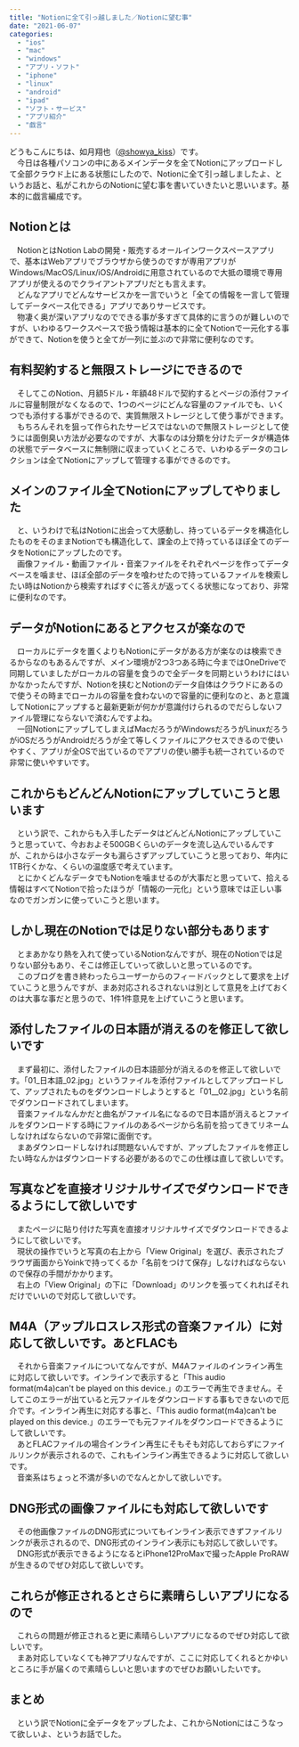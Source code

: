 ```yaml
---
title: "Notionに全て引っ越しました／Notionに望む事"
date: "2021-06-07"
categories: 
  - "ios"
  - "mac"
  - "windows"
  - "アプリ・ソフト"
  - "iphone"
  - "linux"
  - "android"
  - "ipad"
  - "ソフト・サービス"
  - "アプリ紹介"
  - "戯言"
---
```


どうもこんにちは、如月翔也（[@showya\_kiss](http://twitter.com/showya_kiss)）です。  
　今日は各種パソコンの中にあるメインデータを全てNotionにアップロードして全部クラウド上にある状態にしたので、Notionに全て引っ越しましたよ、というお話と、私がこれからのNotionに望む事を書いていきたいと思いいます。基本的に戯言編成です。  

## Notionとは

　NotionとはNotion Labの開発・販売するオールインワークスペースアプリで、基本はWebアプリでブラウザから使うのですが専用アプリがWindows/MacOS/Linux/iOS/Androidに用意されているので大抵の環境で専用アプリが使えるのでクライアントアプリだとも言えます。  
　どんなアプリでどんなサービスかを一言でいうと「全ての情報を一言して管理してデータベース化できる」アプリでありサービスです。  
　物凄く奥が深いアプリなのでできる事が多すぎて具体的に言うのが難しいのですが、いわゆるワークスペースで扱う情報は基本的に全てNotionで一元化する事ができて、Notionを使うと全てが一列に並ぶので非常に便利なのです。  

## 有料契約すると無限ストレージにできるので

　そしてこのNotion、月額5ドル・年額48ドルで契約するとページの添付ファイルに容量制限がなくなるので、1つのページにどんな容量のファイルでも、いくつでも添付する事ができるので、実質無限ストレージとして使う事ができます。  
　もちろんそれを狙って作られたサービスではないので無限ストレージとして使うには面倒臭い方法が必要なのですが、大事なのは分類を分けたデータが構造体の状態でデータベースに無制限に収まっていくところで、いわゆるデータのコレクションは全てNotionにアップして管理する事ができるのです。  

## メインのファイル全てNotionにアップしてやりました

　と、いうわけで私はNotionに出会って大感動し、持っているデータを構造化したものをそのままNotionでも構造化して、課金の上で持っているほぼ全てのデータをNotionにアップしたのです。  
　画像ファイル・動画ファイル・音楽ファイルをそれぞれページを作ってデータベースを噛ませ、ほぼ全部のデータを喰わせたので持っているファイルを検索したい時はNotionから検索すればすぐに答えが返ってくる状態になっており、非常に便利なのです。  

## データがNotionにあるとアクセスが楽なので

　ローカルにデータを置くよりもNotionにデータがある方が楽なのは検索できるからなのもあるんですが、メイン環境が2つ3つある時に今まではOneDriveで同期していましたがローカルの容量を食うので全データを同期というわけにはいかなかったんですが、Notionを挟むとNotionのデータ自体はクラウドにあるので使うその時までローカルの容量を食わないので容量的に便利なのと、あと意識してNotionにアップすると最新更新が何かが意識付けられるのでだらしないファイル管理にならないで済むんですよね。  
　一回NotionにアップしてしまえばMacだろうがWindowsだろうがLinuxだろうがiOSだろうがAndroidだろうが全て等しくファイルにアクセスできるので使いやすく、アプリが全OSで出ているのでアプリの使い勝手も統一されているので非常に使いやすいです。  

## これからもどんどんNotionにアップしていこうと思います

　という訳で、これからも入手したデータはどんどんNotionにアップしていこうと思っていて、今おおよそ500GBくらいのデータを流し込んでいるんですが、これからは小さなデータも漏らさずアップしていこうと思っており、年内に1TB行くかな、くらいの温度感で考えています。  
　とにかくどんなデータでもNotionを噛ませるのが大事だと思っていて、拾える情報はすべてNotionで拾ったほうが「情報の一元化」という意味では正しい事なのでガンガンに使っていこうと思います。  

## しかし現在のNotionでは足りない部分もあります

　とまあかなり熱を入れて使っているNotionなんですが、現在のNotionでは足りない部分もあり、そこは修正していって欲しいと思っているのです。  
　このブログを書き終わったらユーザーからのフィードバックとして要求を上げていこうと思うんですが、まあ対応されるされないは別として意見を上げておくのは大事な事だと思うので、1件1件意見を上げていこうと思います。  

## 添付したファイルの日本語が消えるのを修正して欲しいです

　まず最初に、添付したファイルの日本語部分が消えるのを修正して欲しいです。「01\_日本語\_02.jpg」というファイルを添付ファイルとしてアップロードして、アップされたものをダウンロードしようとすると「01\_\_02.jpg」という名前でダウンロードされてしまいます。  
　音楽ファイルなんかだと曲名がファイル名になるので日本語が消えるとファイルをダウンロードする時にファイルのあるページから名前を拾ってきてリネームしなければならないので非常に面倒です。  
　まあダウンロードしなければ問題ないんですが、アップしたファイルを修正したい時なんかはダウンロードする必要があるのでこの仕様は直して欲しいです。  

## 写真などを直接オリジナルサイズでダウンロードできるようにして欲しいです

　またページに貼り付けた写真を直接オリジナルサイズでダウンロードできるようにして欲しいです。  
　現状の操作でいうと写真の右上から「View Original」を選び、表示されたブラウザ画面からYoinkで持ってくるか「名前をつけて保存」しなければならないので保存の手間がかかります。  
　右上の「View Original」の下に「Download」のリンクを張ってくれればそれだけでいいので対応して欲しいです。  

## M4A（アップルロスレス形式の音楽ファイル）に対応して欲しいです。あとFLACも

　それから音楽ファイルについてなんですが、M4Aファイルのインライン再生に対応して欲しいです。インラインで表示すると「This audio format(m4a)can't be played on this device.」のエラーで再生できません。そしてこのエラーが出ていると元ファイルをダウンロードする事もできないので厄介です。インライン再生に対応する事と、「This audio format(m4a)can't be played on this device.」のエラーでも元ファイルをダウンロードできるようにして欲しいです。  
　あとFLACファイルの場合インライン再生にそもそも対応しておらずにファイルリンクが表示されるので、これもインライン再生できるように対応して欲しいです。  
　音楽系はちょっと不満が多いのでなんとかして欲しいです。  

## DNG形式の画像ファイルにも対応して欲しいです

　その他画像ファイルのDNG形式についてもインライン表示できずファイルリンクが表示されるので、DNG形式のインライン表示にも対応して欲しいです。  
　DNG形式が表示できるようになるとiPhone12ProMaxで撮ったApple ProRAWが生きるのでぜひ対応して欲しいです。

## これらが修正されるとさらに素晴らしいアプリになるので

　これらの問題が修正されると更に素晴らしいアプリになるのでぜひ対応して欲しいです。  
　まあ対応していなくても神アプリなんですが、ここに対応してくれるとかゆいところに手が届くので素晴らしいと思いますのでぜひお願いしたいです。  

## まとめ

　という訳でNotionに全データをアップしたよ、これからNotionにはこうなって欲しいよ、というお話でした。
